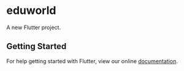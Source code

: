 # eduworld

A new Flutter project.

## Getting Started

For help getting started with Flutter, view our online
[documentation](https://flutter.io/).
